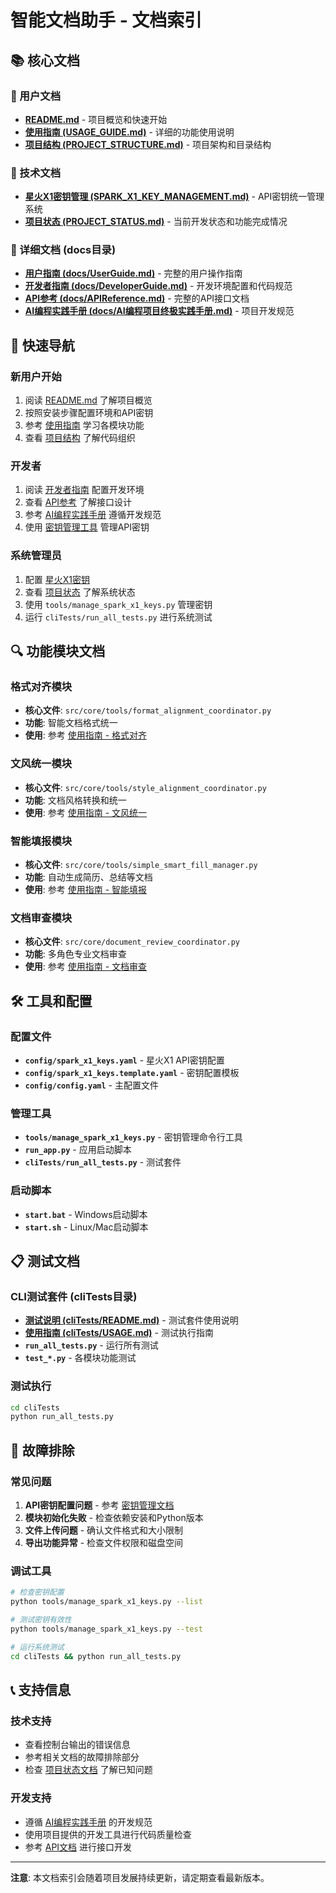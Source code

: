 # 智能文档助手 - 文档索引

## 📚 核心文档

### 🎯 用户文档
- **[README.md](README.md)** - 项目概览和快速开始
- **[使用指南 (USAGE_GUIDE.md)](USAGE_GUIDE.md)** - 详细的功能使用说明
- **[项目结构 (PROJECT_STRUCTURE.md)](PROJECT_STRUCTURE.md)** - 项目架构和目录结构

### 🔧 技术文档
- **[星火X1密钥管理 (SPARK_X1_KEY_MANAGEMENT.md)](SPARK_X1_KEY_MANAGEMENT.md)** - API密钥统一管理系统
- **[项目状态 (PROJECT_STATUS.md)](PROJECT_STATUS.md)** - 当前开发状态和功能完成情况

### 📖 详细文档 (docs目录)
- **[用户指南 (docs/UserGuide.md)](docs/UserGuide.md)** - 完整的用户操作指南
- **[开发者指南 (docs/DeveloperGuide.md)](docs/DeveloperGuide.md)** - 开发环境配置和代码规范
- **[API参考 (docs/APIReference.md)](docs/APIReference.md)** - 完整的API接口文档
- **[AI编程实践手册 (docs/AI编程项目终极实践手册.md)](docs/AI编程项目终极实践手册.md)** - 项目开发规范

## 🚀 快速导航

### 新用户开始
1. 阅读 [README.md](README.md) 了解项目概览
2. 按照安装步骤配置环境和API密钥
3. 参考 [使用指南](USAGE_GUIDE.md) 学习各模块功能
4. 查看 [项目结构](PROJECT_STRUCTURE.md) 了解代码组织

### 开发者
1. 阅读 [开发者指南](docs/DeveloperGuide.md) 配置开发环境
2. 查看 [API参考](docs/APIReference.md) 了解接口设计
3. 参考 [AI编程实践手册](docs/AI编程项目终极实践手册.md) 遵循开发规范
4. 使用 [密钥管理工具](SPARK_X1_KEY_MANAGEMENT.md) 管理API密钥

### 系统管理员
1. 配置 [星火X1密钥](SPARK_X1_KEY_MANAGEMENT.md)
2. 查看 [项目状态](PROJECT_STATUS.md) 了解系统状态
3. 使用 `tools/manage_spark_x1_keys.py` 管理密钥
4. 运行 `cliTests/run_all_tests.py` 进行系统测试

## 🔍 功能模块文档

### 格式对齐模块
- **核心文件**: `src/core/tools/format_alignment_coordinator.py`
- **功能**: 智能文档格式统一
- **使用**: 参考 [使用指南 - 格式对齐](USAGE_GUIDE.md#格式对齐模块使用)

### 文风统一模块
- **核心文件**: `src/core/tools/style_alignment_coordinator.py`
- **功能**: 文档风格转换和统一
- **使用**: 参考 [使用指南 - 文风统一](USAGE_GUIDE.md#文风统一模块使用)

### 智能填报模块
- **核心文件**: `src/core/tools/simple_smart_fill_manager.py`
- **功能**: 自动生成简历、总结等文档
- **使用**: 参考 [使用指南 - 智能填报](USAGE_GUIDE.md#智能填报模块使用)

### 文档审查模块
- **核心文件**: `src/core/document_review_coordinator.py`
- **功能**: 多角色专业文档审查
- **使用**: 参考 [使用指南 - 文档审查](USAGE_GUIDE.md#文档审查模块使用)

## 🛠️ 工具和配置

### 配置文件
- **`config/spark_x1_keys.yaml`** - 星火X1 API密钥配置
- **`config/spark_x1_keys.template.yaml`** - 密钥配置模板
- **`config/config.yaml`** - 主配置文件

### 管理工具
- **`tools/manage_spark_x1_keys.py`** - 密钥管理命令行工具
- **`run_app.py`** - 应用启动脚本
- **`cliTests/run_all_tests.py`** - 测试套件

### 启动脚本
- **`start.bat`** - Windows启动脚本
- **`start.sh`** - Linux/Mac启动脚本

## 📋 测试文档

### CLI测试套件 (cliTests目录)
- **[测试说明 (cliTests/README.md)](cliTests/README.md)** - 测试套件使用说明
- **[使用指南 (cliTests/USAGE.md)](cliTests/USAGE.md)** - 测试执行指南
- **`run_all_tests.py`** - 运行所有测试
- **`test_*.py`** - 各模块功能测试

### 测试执行
```bash
cd cliTests
python run_all_tests.py
```

## 🔧 故障排除

### 常见问题
1. **API密钥配置问题** - 参考 [密钥管理文档](SPARK_X1_KEY_MANAGEMENT.md)
2. **模块初始化失败** - 检查依赖安装和Python版本
3. **文件上传问题** - 确认文件格式和大小限制
4. **导出功能异常** - 检查文件权限和磁盘空间

### 调试工具
```bash
# 检查密钥配置
python tools/manage_spark_x1_keys.py --list

# 测试密钥有效性
python tools/manage_spark_x1_keys.py --test

# 运行系统测试
cd cliTests && python run_all_tests.py
```

## 📞 支持信息

### 技术支持
- 查看控制台输出的错误信息
- 参考相关文档的故障排除部分
- 检查 [项目状态文档](PROJECT_STATUS.md) 了解已知问题

### 开发支持
- 遵循 [AI编程实践手册](docs/AI编程项目终极实践手册.md) 的开发规范
- 使用项目提供的开发工具进行代码质量检查
- 参考 [API文档](docs/APIReference.md) 进行接口开发

---

**注意**: 本文档索引会随着项目发展持续更新，请定期查看最新版本。
